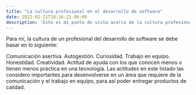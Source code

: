```yaml
---
title: "La cultura profesional en el desarrollo de software"
date: 2022-02-21T18:16:21-06:00
description: 'Este es mi punto de vista acerca de la cultura profesional en el desarrollo de software.'
---
```

Para mí, la cultura de un profesional del desarrollo de software se debe basar en lo siguiente:

Comunicación asertiva.
Autogestión.
Curiosidad.
Trabajo en equipo.
Honestidad.
Creatividad.
Actitud de ayuda con los que conocen menos o tienen menos práctica en una tecnología.
Las actitudes en este listado las considero importantes para desenvolverse en un área que requiere de la comunicación y el trabajo en equipo, para así poder entregar productos de calidad.
